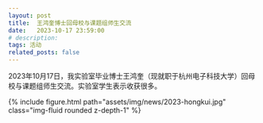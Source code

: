 ```yaml
---
layout: post
title:  王鸿奎博士回母校与课题组师生交流
date:   2023-10-17 23:59:00
# description:
tags: 活动
related_posts: false
---
```


2023年10月17日，我实验室毕业博士王鸿奎（现就职于杭州电子科技大学）回母校与课题组师生交流。实验室学生表示收获很多。

<div class="row mt-3">
    <div class="col-sm mt-3 mt-md-0">
        {% include figure.html path="assets/img/news/2023-hongkui.jpg" class="img-fluid rounded z-depth-1" %}
    </div>
</div>